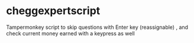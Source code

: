 # cheggexpertscript
Tampermonkey script to skip questions with Enter key (reassignable) , and check current money earned with a keypress as well
